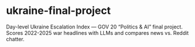 # ukraine-final-project
Day-level Ukraine Escalation Index — GOV 20 “Politics &amp; AI” final project. Scores 2022-2025 war headlines with LLMs and compares news vs. Reddit chatter.
